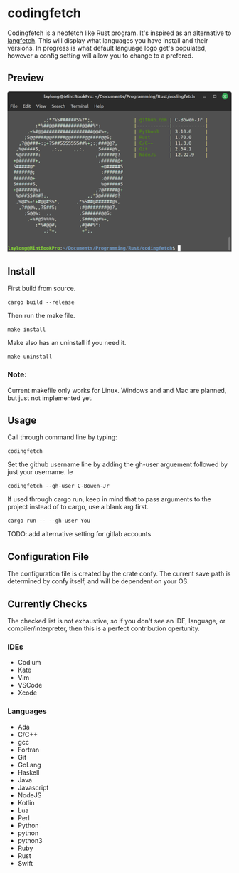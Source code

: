 # codingfetch

Codingfetch is a neofetch like Rust program. It's inspired as an alternative to [langfetch](https://github.com/aderpas/langfetch). This will display what languages you have install and their versions. In progress is what default language logo get's populated, however a config setting will allow you to change to a prefered.

## Preview
![screenshot of version 0.2.5](codingfetch_v_0-2-5.png "Example output of V.0.2.5")

## Install

 First build from source.
 ```
 cargo build --release
 ```

 Then run the make file.
 ```
 make install
 ```

 Make also has an uninstall if you need it.
 ```
 make uninstall
 ```

 ### Note:
Current makefile only works for Linux. Windows and and Mac are planned, 
but just not implemented yet.

## Usage

Call through command line by typing:
```
codingfetch
```

Set the github username line by adding the gh-user arguement followed by just your username. Ie
```
codingfetch --gh-user C-Bowen-Jr
```

If used through cargo run, keep in mind that to pass arguments to the project instead of to cargo, use a blank arg first.
```
cargo run -- --gh-user You
```

TODO: add alternative setting for gitlab accounts

## Configuration File

The configuration file is created by the crate confy. The current save path is determined by confy itself, and will be dependent on your OS.

## Currently Checks

The checked list is not exhaustive, so if you don't see an IDE, language, or compiler/interpreter, then this is a perfect contribution opertunity.

### IDEs
- Codium
- Kate
- Vim
- VSCode
- Xcode

### Languages
- Ada
- C/C++
 - gcc
- Fortran
- Git
- GoLang
- Haskell
- Java
- Javascript
 - NodeJS
- Kotlin
- Lua
- Perl
- Python
 - python
 - python3
- Ruby
- Rust
- Swift